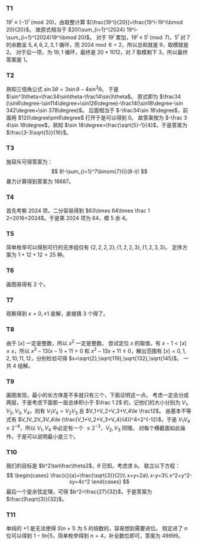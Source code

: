 ### T1
$19^i\equiv (-1)^i\pmod {20}$，由取整计算 $[\frac{19^i}{20}]=\frac{19^i-19^i\bmod 20}{20}$。
故原式相当于 $20(\sum_{i=1}^{2024} 19^i-\sum_{i=1}^{2024}19^i\bmod 20)$。
对于 $19^i$ 累加，$19^i\equiv5^i\pmod 7$，$5^i$ 对 $7$ 的余数呈 $5,4,6,2,3,1$ 循环，而 $2024\bmod 6 =2$，所以总和就是 $9$，取模就是 $2$。
对于后一项，为 $19,1$ 循环，最终是 $20\times 1012$，对 $7$ 取模剩下 $3$，所以最终答案是 $1$。
### T2
熟知三倍角公式 $\sin 3\theta=3\sin\theta-4\sin^3\theta$。
于是 $\sin^3\theta=\frac34\sin\theta-\frac14\sin3\theta$。
原式即为 $\frac34 (\sin6\degree-\sin114\degree+\sin126\degree)-\frac14(\sin18\degree-\sin 342\degree+\sin 378\degree)$。
后面相当于 $-\frac34\sin 18\degree$，前面用 $120\degree\pm6\degree$ 打开于是可以得到 $0$。
故答案按为 $-\frac 3 4\sin 18\degree$，熟知 $\sin 18\degree=\frac{\sqrt{5}-1}{4}$，于是答案为 $\frac{3-3\sqrt{5}}{16}$。
### T3
施容斥可得答案为：
$$
8!-\sum_{i=1}^7\binom{7}{i}(8-i)!
$$
暴力计算得到答案为 $16687$。
### T4
首先考察 $2024$ 项，二分容易得到 $63\times 64\times \frac 1 2=2016<2024$。于是第 $2024$ 项为 $64$，模 $5$ 余 $4$。
### T5
简单枚举可以得到可行的无序组仅有 $\{2,2,2,2\},\{1,2,2,3\},\{1,2,3,3\}$。
定序方案为 $1+12+12=25$ 种。
### T6
画图易得有 $2$ 个。
### T7
观察得到 $x=0,\pm 1$ 是解，直接猜 $3$ 个得了。
### T8
由于 $[x]$ 一定是整数，所以 $x^2$ 一定是整数。
尝试定位 $x$ 的取值，有 $x-1<[x]\le x$，所以 $x^2-13(x-1)+11>0$ 和 $x^2-13x+11\le 0$，解出范围有 $[x]=0,1,2,10,11,12$，分别检验可得 $x=\sqrt{2},\sqrt{119},\sqrt{132},\sqrt{145}$。
一共 $4$ 组解。
### T9
画图发现，最小的长方体差不多就只有三个，下面证明这一点。
考虑一定会分成两层，于是考虑下面那一层总体积小于 $\frac 1 2$ 的，记他们的大小分别为 $V_1,V_2,V_3,V_4$，则有 $V_1V_4=V_2V_3$ 且 $V_1+V_2+V_3+V_4\le \frac12$。
由基本不等式有 $V_1V_2V_3V_4\le (\frac{V_1+V_2+V_3+V_4}{4})^4=2^{-12}$，于是 $V_1V_4\le 2^{-6}$，所以 $V_1,V_4$ 中必定有一个 $\le 2^{-3}$，$V_2,V_3$ 同理。
对每个横截面如此操作，于是可以说明最小是三个。
### T10
我们的目标是 $b^2\tan\frac\theta2$，$\theta$ 已知，考虑求 $b$。
联立以下方程：
$$
\begin{cases}
\frac{c}{a}=\frac{\sqrt{3}}{2}\\
x+y=2a\\
x-y=3\\
x^2+y^2-xy=4c^2
\end{cases}
$$
最后一个是余弦定理，可得 $b^2=\frac{27}{32}$，于是答案为 $\frac{9\sqrt{3}}{32}$。
### T11
单纯的 $+1$ 是无法使得 $S(n+1)$ 为 $5$ 的倍数的，容易想到需要进位。
假定进了 $n$ 位可以得到 $1-9n|5$，简单枚举得到 $n=4$，补全数位即可，答案为 $49999$。
